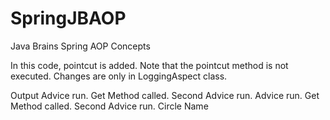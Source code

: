 # SpringJBAOP
Java Brains Spring AOP Concepts

In this code, pointcut is added.
Note that the pointcut method is not executed.
Changes are only in LoggingAspect class.

Output
Advice run. Get Method called.
Second Advice run.
Advice run. Get Method called.
Second Advice run.
Circle Name
